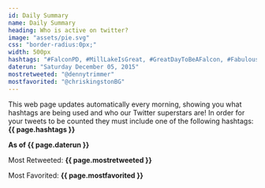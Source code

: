 ```yaml
---
id: Daily Summary 
name: Daily Summary
heading: Who is active on twitter?
image: "assets/pie.svg"
css: "border-radius:0px;"
width: 500px
hashtags: "#FalconPD, #MillLakeIsGreat, #GreatDayToBeAFalcon, #FabulousFalcons, #There'sNoPlaceLikeOakTree"
daterun: "Saturday December 05, 2015"
mostretweeted: "@dennytrimmer"
mostfavorited: "@chriskingstonBG"
---
```

This web page updates automatically every morning, showing you what hashtags are being used and who our Twitter superstars are! In order for your tweets to be counted they must include one of the following hashtags: **{{ page.hashtags }}**

**As of {{ page.daterun }}**

Most Retweeted: **{{ page.mostretweeted }}**

Most Favorited: **{{ page.mostfavorited }}**
